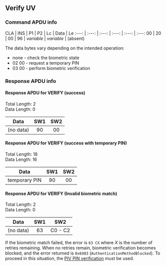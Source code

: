 <!-- Copyright 2024 Yubico AB

Licensed under the Apache License, Version 2.0 (the "License");
you may not use this file except in compliance with the License.
You may obtain a copy of the License at

    http://www.apache.org/licenses/LICENSE-2.0

Unless required by applicable law or agreed to in writing, software
distributed under the License is distributed on an "AS IS" BASIS,
WITHOUT WARRANTIES OR CONDITIONS OF ANY KIND, either express or implied.
See the License for the specific language governing permissions and
limitations under the License. -->


## Verify UV 

### Command APDU info

CLA | INS | P1 | P2 | Lc | Data | Le
:---: | :---: | :---: | :---: | :---: | :---:
00 | 20 | 00 | 96 | *variable* | *variable* | (absent)

The data bytes vary depending on the intended operation:
- none  - check the biometric state
- 02 00 - request a temporary PIN
- 03 00 - perform biometric verification

### Response APDU info

#### Response APDU for VERIFY (success)

Total Length: 2\
Data Length: 0

Data | SW1 | SW2
:---: | :---: | :---:
(no data) | 90 | 00

#### Response APDU for VERIFY (success with temporary PIN)

Total Length: 18\
Data Length: 16

Data | SW1 | SW2
:---: | :---: | :---:
temporary PIN | 90 | 00

#### Response APDU for VERIFY (Invalid biometric match)

Total Length: 2\
Data Length: 0

Data | SW1 | SW2
:---: | :---: | :---:
(no data) | 63 | C0 - C2

If the biometric match failed, the error is `63 CX` where *X* is the number of
retries remaining. When no retries remain, biometric verification becomes blocked, and the error returned is `0x6983` (`AuthenticationMethodBlocked`). To proceed in this situation, the [PIV PIN verification](xref:PivApduVerifyPIN) must be used.
